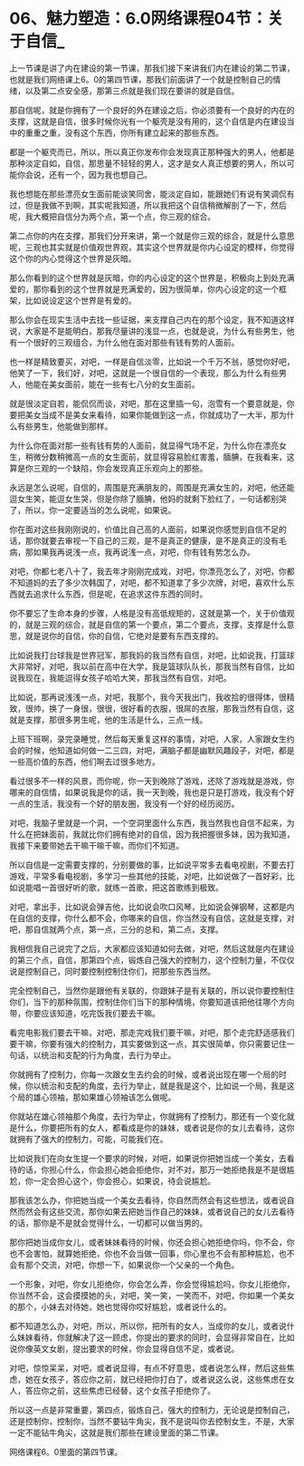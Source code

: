 # 06、魅力塑造：6.0网络课程04节：关于自信_

上一节课是讲了内在建设的第一节课，那我们接下来讲我们内在建设的第二节课，也就是我们网络课上6。0的第四节课，那我们前面讲了一个就是控制自己的情绪，以及第二点安全感，那第三点就是我们现在要讲的就是自信。

那自信呢，就是你拥有了一个良好的外在建设之后，你必须要有一个良好的内在的支撑，这就是自信，很多时候你光有一个躯壳是没有用的，这个自信是内在建设当中的重重之重，没有这个东西，你所有建立起来的那些东西。

都是一个躯壳而已，所以，所以真正你发布你会发现真正那种强大的男人，他都是那种淡定自如，自信，那思量不轻轻的男人，这才是女人真正想要的男人，所以可能你会说，还有一个，因为我也想自己。

我也想能在那些漂亮女生面前能谈笑同舍，能淡定自如，能跟她们有说有笑调侃有过，但是我做不到啊，其实呢我知道，所以我把这个自信稍微解剖了一下，然后呢，我大概把自信分为两个点，第一个点，你三观的综合。

第二点你的内在支撑，那我们分开来讲，第一个就是你三观的综合，就是什么意思呢，三观也其实就是价值观世界观，其实这个世界就是你内心设定的模样，你觉得这个你的内心觉得这个世界是灰暗。

那么你看到的这个世界就是灰暗，你的内心设定的这个世界是，积极向上到处充满爱的，那你看到的这个世界就是充满爱的，因为很简单，你内心设定的这一个框架，比如说设定这个世界是有爱的。

那么你会在现实生活中去找一些证据，来支撑自己内在的那个设定，我不知道这样说，大家是不是能明白，那我尽量讲的浅显一点，也就是说，为什么有些男生，他有一个很好的三观组合，为什么他在面对那些有钱有势的人面前。

也一样是精致要买，对吧，一样是自信淡零，比如说一个千万不翁，感觉你好吧，他笑了一下，我们好，对吧，这就是一个很自信的一个表现，那么为什么有些男人，他能在美女面前，能在一些有七八分的女生面前。

就是很淡定自若，能侃侃而谈，对吧，那在这里插一句，泡雪有一个要意就是，你要把美女当成不是美女来看待，如果你能做到这一点，你就成功了一大半，那为什么有些男生，他能做到那样。

为什么你在面对那一些有钱有势的人面前，就显得气场不足，为什么你在漂亮女生，稍微分数稍微高一点的女生面前，就显得容易脸红害羞，腼腆，在我看来，这算是你三观的一个缺陷，你会发现真正乐观向上的那些。

永远是怎么说呢，自信的，周围是充满朋友的，周围是充满女生的，对吧，他还能逗女生笑，能逗女生哭，但是你除了腼腆，他妈的就剩下脸红了，一句话都别哭了，所以，你一定要适当的怎么说呢，如果说。

你在面对这些我刚刚说的，价值比自己高的人面前，如果说你感觉到自信不足的话，那你就要去审视一下自己的三观，是不是真正的健康，是不是真正的没有毛病，那如果我再说浅一点，我再说浅一点，对吧，你有钱有势怎么办。

对吧，你都七老八十了，我去年才刚刚完成戏，对吧，你漂亮怎么了，对吧，你都不知道妈的去了多少次韩国了，对吧，都不知道拿了多少次牌，对吧，喜欢什么东西就去追求什么东西，但是呢，在追求这件东西的同时。

你不要忘了生命本身的步骤，人格是没有高低规矩的，这就是第一个，关于价值观的，就是三观的综合，就是自信的第一个要点，第二个要点，支撑，支撑是什么意思，就是说你的自信，你的自信，它绝对是要有东西支撑的。

比如说我打台球我是世界冠军，那我妈的我当然有自信，对吧，比如说我，打篮球大非常好，对吧，我以前在高中在大学，我是篮球队队长，那我当然有自信，比如说我现在，我能逗得女孩子哈哈大笑，那我当然有自信，对吧。

比如说，那再说浅浅一点，对吧，我那个，我今天我出门，我收拾的很得体，很精致，很帅，换了一身很，很很，很好看的衣服，很屌的衣服，那我当然有自信，这就是支撑，那很多男生呢，他的生活是什么，三点一线。

上班下班啊，录完录睡觉，然后每天重复这样的事情，对吧，人家，人家跟女生约会的时候，他知道如何做一二三四，对吧，满脑子都是幽默风趣段子，对吧，都是一些高价值的东西，他们啊去过很多地方。

看过很多不一样的风景，而你呢，你一天到晚除了游戏，还除了游戏就是游戏，你哪来的自信情，如果说我是你的话，我一天到晚，我也是只是打游戏，我没有个好一点的生活，我没有一个好的朋友圈，我没有一个好的经历阅历。

对吧，我脑子里就是一个洞，一个空洞里面什么东西，我当然我也自信不起来，为什么在把妹面前，我就比你们拥有绝对的自信，因为我把握很多妹，因为我知道，我接下来要带她去干嘛干嘛干嘛，而你们不知道。

所以自信是一定需要支撑的，分别要做的事，比如说平常多去看电视剧，不要去打游戏，平常多看电视剧，多学习一些其他的技能，对吧，比如说做了一首好彩，比如说能唱一首很好听的歌，就练一首歌，把这首歌练到极致。

对吧，拿出手，比如说会弹吉他，比如说会吹口风琴，比如说会弹钢琴，这都是内在自信的支撑，你什么都不会，你哪来的自信，你当然没有自信，这就是支撑，对吧，那自信就两个点，第一点，三分的总和，第二点，支撑。

我相信我自己说完了之后，大家都应该知道如何去做，对吧，然后这就是内在建设的第三个点，自信，那第四个点，锻炼自己强大的控制力，这个控制力量，不仅仅说是控制自己，同时要控制控制住你们，把那些东西当然。

完全控制自己，当然你是跟他有关联的，你跟妹子是有关联的，所以说你要控制住你们，当下的那种氛围，控制住你们当下的那种情境，你要知道该把他往哪个方向带，你要应该知道，吃完饭我们要去干嘛。

看完电影我们要去干嘛，对吧，那走完戏我们要干嘛，对吧，那个走完舒适感我们要干嘛，你要有强大的控制力，其实要做到这一点，其实很简单，你只需要记住一句话，以统治和支配的行为角度，去行为举止。

你就拥有了控制力，你每一次跟女生去约会的时候，或者说出现在哪一个局的时候，你以统治和支配的角度，去行为举止，就是我是这个，比如说一个局，我是这个局的雄心领袖，那如果雄心领袖该怎么做呢。

你就站在雄心领袖那个角度，去行为举止，你就拥有了控制力，那还有一个变化就是什么，你要把所有的女人，都看成是你的妹妹，或者说是你的女儿去看待，这你就拥有了强大的控制力，可能，可能我们在。

比如说我们在向女生提一个要求的时候，对吧，如果说你把她当成一个美女，去看待的话，你担心什么，你会担心她会拒绝你，对不对，那万一她拒绝我是不是很尴尬，你一定会担心这个，你会担心，如果说，待会说尴尬。

那我该怎么办，你把她当成一个美女去看待，你自然而然会有这些想法，或者说自然而然会有这些交流，那你如果去把她当作自己的妹妹，或者说自己的女儿去看待的话，那你是不是就会觉得什么，一切都可以做当男的。

那你把她当成你女儿，或者妹妹看待的时候，你还会担心她拒绝你吗，你不会，你也不会害怕，就算她拒绝，你也不会当做一回事，你心里也不会有那种尴尬，也不会有那个交流，对吧，你想一下，如果说你一个父亲的一个角色。

一个形象，对吧，你女儿拒绝你，你会怎么弄，你会觉得尴尬吗，你女儿拒绝你，你当然不会，这会摸摸她的头，对吧，笑一笑，一笑而不，对吧，你如果一个美女的那个，小妹去对待她，她也觉得你哎好尴尬，或者说什么的。

都不知道怎么办，对吧，所以，所以你，把所有的女人，当成你的女儿，或者说什么妹妹看待，你就解决了这一顾虑，你提出的要求的同时，会显得非常自在，比如说你像英文女剧，提出要求的时候，你会显得自信不足，或者说。

对吧，惊惊呆呆，对吧，或者说显得，有点不好意思，或者说怎么样，然后这些焦虑，她在女孩子，答应你之前，就已经把你打白了，或者说这么说，这些焦虑在女人，答应你之前，这些焦虑已经替，这个女孩子拒绝你了。

所以这一点是非常重要，第四点，锻炼自己，强大的控制力，无论说是控制自己，还是控制你，控制你，当然不要钻牛角尖，我不是说叫你去控制女生，不是，大家一定不能钻牛角尖，这就是我们那些在建设里面的第二节课。

网络课程6。0里面的第四节课。